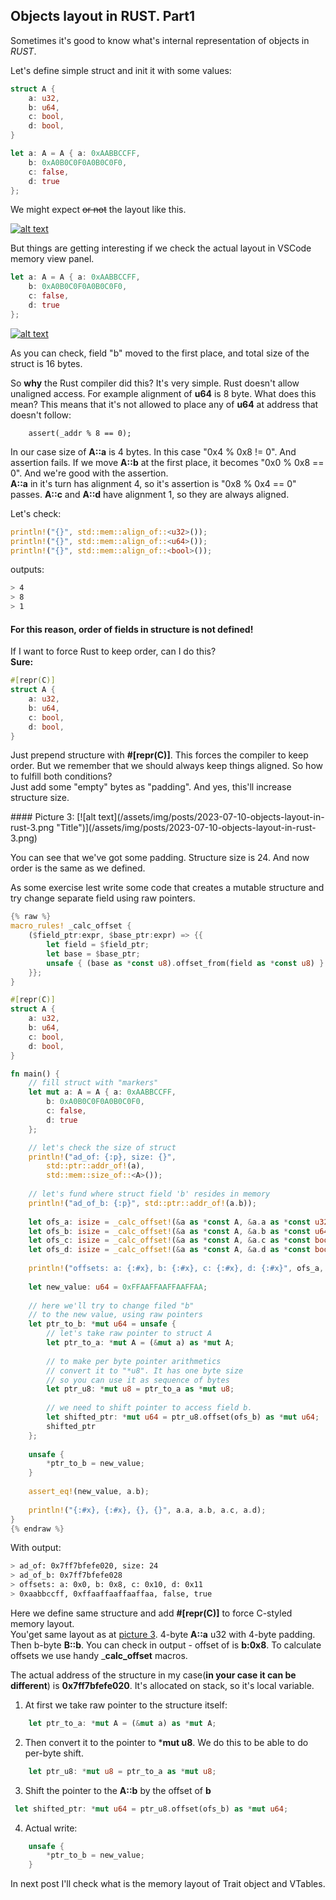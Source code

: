 ## Objects layout in RUST. Part1

Sometimes it's good to know what's internal representation of objects in *RUST*.
  
Let's define simple struct and init it with some values:

```rust
struct A {
    a: u32,
    b: u64,
    c: bool,
    d: bool,
}   

let a: A = A { a: 0xAABBCCFF, 
    b: 0xA0B0C0F0A0B0C0F0,
    c: false,
    d: true
};    
```

We might expect ~~or not~~ the layout like this.

[![alt text](/assets/img/posts/2023-07-10-objects-layout-in-rust-0.png "Title")](/assets/img/posts/2023-07-10-objects-layout-in-rust-0.png)

But things are getting interesting if we check the actual layout in VSCode memory view panel.

```rust
let a: A = A { a: 0xAABBCCFF, 
    b: 0xA0B0C0F0A0B0C0F0,
    c: false,
    d: true
};    
```

[![alt text](/assets/img/posts/2023-07-10-objects-layout-in-rust-1.png "Title")](/assets/img/posts/2023-07-10-objects-layout-in-rust-1.png)

As you can check, field "b" moved to the first place, and total size of the struct is 16 bytes. 
  
So **why** the Rust compiler did this? It's very simple. Rust doesn't allow unaligned access. For example alignment of __u64__ is 8 byte.
What does this mean? This means that it's not allowed to place any of __u64__ at address that doesn't follow:
```
    assert(_addr % 8 == 0); 
```
In our case size of **A::a** is 4 bytes. In this case "0x4 % 0x8 != 0". And assertion fails. If we move **A::b** at the first place, it becomes "0x0 % 0x8 == 0". 
And we're good with the assertion.  
**A::a** in it's turn has alignment 4, so it's assertion is "0x8 % 0x4 == 0" passes.
**A::c** and **A::d** have alignment 1, so they are always aligned.
  
Let's check:

```rust
println!("{}", std::mem::align_of::<u32>());
println!("{}", std::mem::align_of::<u64>());    
println!("{}", std::mem::align_of::<bool>());        
```

outputs:

```bash
> 4
> 8
> 1
```
  
#### For this reason, order of fields in structure is not defined!

If I want to force Rust to keep order, can I do this?  
**Sure:**

```rust
#[repr(C)]
struct A {
    a: u32,
    b: u64,
    c: bool,
    d: bool,
}   
```
Just prepend structure with __#[repr(C)]__. This forces the compiler to keep order.
But we remember that we should always keep things aligned. So how to fulfill both conditions?  
Just add some "empty" bytes as "padding". And yes, this'll increase structure size.

<div id="Picture3"></div>
#### Picture 3:
[![alt text](/assets/img/posts/2023-07-10-objects-layout-in-rust-3.png "Title")](/assets/img/posts/2023-07-10-objects-layout-in-rust-3.png)

You can see that we've got some padding. Structure size is 24. And now order is the same as we defined.

As some exercise lest write some code that creates a mutable structure and try change separate field using raw pointers.

```rust
{% raw %}
macro_rules! _calc_offset {
    ($field_ptr:expr, $base_ptr:expr) => {{
        let field = $field_ptr;
        let base = $base_ptr;
        unsafe { (base as *const u8).offset_from(field as *const u8) }
    }};
}

#[repr(C)]
struct A {
    a: u32,
    b: u64,
    c: bool,
    d: bool,
}   

fn main() {
    // fill struct with "markers"
    let mut a: A = A { a: 0xAABBCCFF, 
        b: 0xA0B0C0F0A0B0C0F0,
        c: false,
        d: true
    };

    // let's check the size of struct
    println!("ad_of: {:p}, size: {}",
        std::ptr::addr_of!(a),
        std::mem::size_of::<A>());
            
    // let's fund where struct field 'b' resides in memory
    println!("ad_of_b: {:p}", std::ptr::addr_of!(a.b));        
    
    let ofs_a: isize = _calc_offset!(&a as *const A, &a.a as *const u32);
    let ofs_b: isize = _calc_offset!(&a as *const A, &a.b as *const u64);
    let ofs_c: isize = _calc_offset!(&a as *const A, &a.c as *const bool);
    let ofs_d: isize = _calc_offset!(&a as *const A, &a.d as *const bool);
    
    println!("offsets: a: {:#x}, b: {:#x}, c: {:#x}, d: {:#x}", ofs_a, ofs_b, ofs_c, ofs_d);
    
    let new_value: u64 = 0xFFAAFFAAFFAAFFAA;
    
    // here we'll try to change filed "b"
    // to the new value, using raw pointers    
    let ptr_to_b: *mut u64 = unsafe {        
        // let's take raw pointer to struct A
        let ptr_to_a: *mut A = (&mut a) as *mut A;
        
        // to make per byte pointer arithmetics
        // convert it to "*u8". It has one byte size
        // so you can use it as sequence of bytes
        let ptr_u8: *mut u8 = ptr_to_a as *mut u8;
        
        // we need to shift pointer to access field b.                                                
        let shifted_ptr: *mut u64 = ptr_u8.offset(ofs_b) as *mut u64;
        shifted_ptr
    };
        
    unsafe {
        *ptr_to_b = new_value;
    }
    
    assert_eq!(new_value, a.b);
    
    println!("{:#x}, {:#x}, {}, {}", a.a, a.b, a.c, a.d);
}
{% endraw %}
```

With output:

```bash
> ad_of: 0x7ff7bfefe020, size: 24
> ad_of_b: 0x7ff7bfefe028
> offsets: a: 0x0, b: 0x8, c: 0x10, d: 0x11
> 0xaabbccff, 0xffaaffaaffaaffaa, false, true
```

Here we define same structure and add **#[repr(C)]** to force C-styled memory layout.  
You'get same layout as at [picture 3](#Picture3). 4-byte **A::a** u32 with 4-byte padding. Then b-byte **B::b**.
You can check in output - offset of is **b:0x8**. To calculate offsets we use handy ___calc_offset__ macros.  
  
The actual address of the structure in my case(__in your case it can be different__) is **0x7ff7bfefe020**. It's allocated on stack, so it's local variable.  
1. At first we take raw pointer to the structure itself:
```rust 
    let ptr_to_a: *mut A = (&mut a) as *mut A;
```
2. Then convert it to the pointer to ***mut u8**. We do this to be able to do per-byte shift.
```rust 
    let ptr_u8: *mut u8 = ptr_to_a as *mut u8;
```
3. Shift the pointer to the **A::b** by the offset of **b**
```rust
 let shifted_ptr: *mut u64 = ptr_u8.offset(ofs_b) as *mut u64;
```
4. Actual write:
```rust
    unsafe {
        *ptr_to_b = new_value;
    }
```

In next post I'll check what is the memory layout of Trait object and VTables.